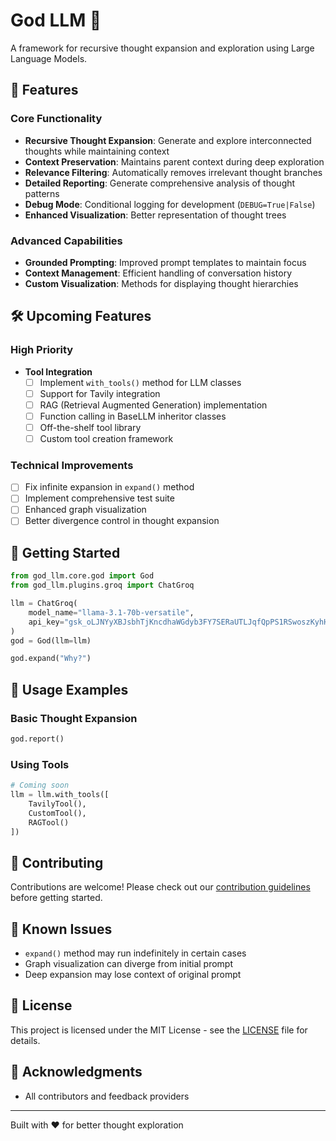 # God LLM 🤖

A framework for recursive thought expansion and exploration using Large Language Models.

## 🌟 Features

### Core Functionality
- **Recursive Thought Expansion**: Generate and explore interconnected thoughts while maintaining context
- **Context Preservation**: Maintains parent context during deep exploration
- **Relevance Filtering**: Automatically removes irrelevant thought branches
- **Detailed Reporting**: Generate comprehensive analysis of thought patterns
- **Debug Mode**: Conditional logging for development (`DEBUG=True|False`)
- **Enhanced Visualization**: Better representation of thought trees

### Advanced Capabilities
- **Grounded Prompting**: Improved prompt templates to maintain focus
- **Context Management**: Efficient handling of conversation history
- **Custom Visualization**: Methods for displaying thought hierarchies

## 🛠️ Upcoming Features

### High Priority
- **Tool Integration**
  - [ ] Implement `with_tools()` method for LLM classes
  - [ ] Support for Tavily integration
  - [ ] RAG (Retrieval Augmented Generation) implementation
  - [ ] Function calling in BaseLLM inheritor classes
  - [ ] Off-the-shelf tool library
  - [ ] Custom tool creation framework

### Technical Improvements
- [ ] Fix infinite expansion in `expand()` method
- [ ] Implement comprehensive test suite
- [ ] Enhanced graph visualization
- [ ] Better divergence control in thought expansion

## 🚀 Getting Started

```python
from god_llm.core.god import God
from god_llm.plugins.groq import ChatGroq

llm = ChatGroq(
    model_name="llama-3.1-70b-versatile",
    api_key="gsk_oLJNYyXBJsbhTjKncdhaWGdyb3FY7SERaUTLJqfQpPS1RSwoszKyhH", #Dummy API key
)
god = God(llm=llm)

god.expand("Why?")
```

## 📘 Usage Examples

### Basic Thought Expansion
```python
god.report()
```

### Using Tools
```python
# Coming soon
llm = llm.with_tools([
    TavilyTool(),
    CustomTool(),
    RAGTool()
])
```

## 🤝 Contributing

Contributions are welcome! Please check out our [contribution guidelines](CONTRIBUTING.md) before getting started.

## 🐛 Known Issues

- `expand()` method may run indefinitely in certain cases
- Graph visualization can diverge from initial prompt
- Deep expansion may lose context of original prompt

## 📝 License

This project is licensed under the MIT License - see the [LICENSE](LICENSE) file for details.

## 🙏 Acknowledgments

- All contributors and feedback providers

---
Built with ❤️ for better thought exploration